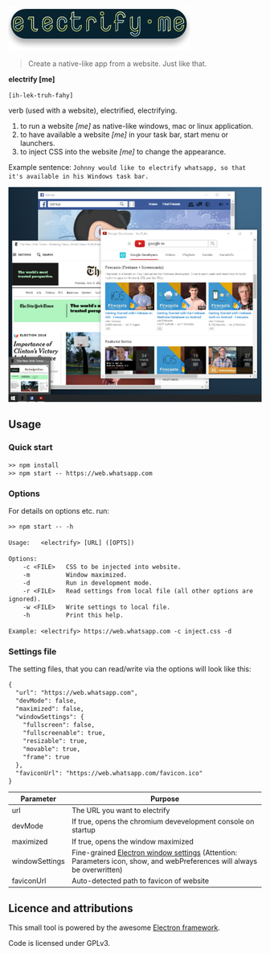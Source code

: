 ![Electrify-Logo](electrify-me/electrify-logo.png)
> Create a native-like app from a website. Just like that.

**electrify [me]**

`[ih-lek-truh-fahy]`

verb (used with a website), electrified, electrifying.

1. to run a website _[me]_ as native-like windows, mac or linux application.
2. to have available a website _[me]_ in your task bar, start menu or launchers.
3. to inject CSS into the website _[me]_ to change the appearance.

Example sentence: `Johnny would like to electrify whatsapp, so that it's available in his Windows task bar.`

![Screenshot](dev/screenshot.png)

## Usage

### Quick start

```
>> npm install
>> npm start -- https://web.whatsapp.com
```

### Options 

For details on options etc. run:

```
>> npm start -- -h

Usage:   <electrify> [URL] ([OPTS])

Options:
    -c <FILE>   CSS to be injected into website.
    -m          Window maximized.
    -d          Run in development mode.
    -r <FILE>   Read settings from local file (all other options are ignored).
    -w <FILE>   Write settings to local file.
    -h          Print this help.

Example: <electrify> https://web.whatsapp.com -c inject.css -d
```

### Settings file 

The setting files, that you can read/write via the options will look like this:

```
{
  "url": "https://web.whatsapp.com",
  "devMode": false,
  "maximized": false,
  "windowSettings": {
    "fullscreen": false,
    "fullscreenable": true,
    "resizable": true,
    "movable": true,
    "frame": true
  },
  "faviconUrl": "https://web.whatsapp.com/favicon.ico"
}
```

| Parameter | Purpose |
|-------------|------------|
| url | The URL you want to electrify |
| devMode | If  true, opens the chromium devevelopment console on startup |
| maximized | If true, opens the window maximized | 
| windowSettings | Fine-grained [Electron window settings](http://electron.atom.io/docs/api/browser-window/#new-browserwindowoptions) (Attention: Parameters icon, show, and webPreferences will always be overwritten) |
| faviconUrl | Auto-detected path to favicon of website |

## Licence and attributions

This small tool is powered by the awesome [Electron framework](http://electron.atom.io/).

Code is licensed under GPLv3.
